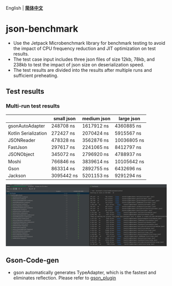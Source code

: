 English | **[简体中文](README.md)**

# json-benchmark
- Use the Jetpack Microbenchmark library for benchmark testing to avoid the impact of CPU frequency reduction and JIT optimization on test results.
- The test case input includes three json files of size 12kb, 78kb, and 238kb to test the impact of json size on deserialization speed.
- The test results are divided into the results after multiple runs and sufficient preheating.

## Test results
### Multi-run test results
|                      | small json    | medium json    | large json    |
|----------------------|---------------|----------------|---------------|
| gsonAutoAdapter      | 248708     ns | 1617912 ns     | 4360885    ns |
| Kotlin Serialization | 272427    ns  | 2070424 ns     | 5915567   ns  |
| JSONReader           | 478328    ns  | 3562876   ns   | 10036805  ns  |
| FastJson             | 297617    ns  | 2241065   ns   | 8412797   ns  |
| JSONObject           | 345072    ns  | 2796920   ns   | 4788937   ns  |
| Moshi                | 766846    ns  | 3839614   ns   | 10105642  ns  |
| Gson                 | 863314    ns  | 2892755   ns   | 6432696   ns  |
| Jackson              | 3095442   ns  | 5201153   ns   | 9291294   ns  |


![](img/jsonpk.png)

## Gson-Code-gen
- gson automatically generates TypeAdapter, which is the fastest and eliminates reflection. Please refer to [gson_plugin](https://github.com/NBXXF/gson_plugin)